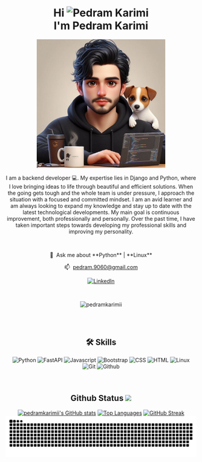 <h1 align="center">Hi <img width="30px" src="https://raw.githubusercontent.com/iampavangandhi/iampavangandhi/master/gifs/Hi.gif"  alt="Pedram Karimi"> <br> I'm Pedram Karimi</h1>
<div align="center">
        <link rel="apple-touch-icon" href="favicon.png">
        <img width="340em" height="340em" src="./Pedramkarimi.png"   alt="Pedram Karimi">
</div>
<p align="center">I am a backend developer 💻. My expertise lies in Django and Python, where I love bringing ideas to life through beautiful and efficient solutions. When the going gets tough and the whole team is under pressure, I approach the situation with a focused and committed mindset. I am an avid learner and am always looking to expand my knowledge and stay up to date with the latest technological developments. My main goal is continuous improvement, both professionally and personally. Over the past time, I have taken important steps towards developing my professional skills and improving my personality.</p>
<br>
<p align="center">💬  &nbsp;Ask me about **Python**  |<!-- **Django** | --> **Linux**<br></p>
<p align="center">📫  &nbsp;<a href="mailto:pedram.9060@gmail.com">pedram.9060@gmail.com</a></p>
<p align="center" ><a href="https://www.linkedin.com/in/pedram-karimi-a146492a7/"><img src="https://img.shields.io/badge/LinkedIn--_.svg?style=social&logo=linkedin" alt="LinkedIn"></a></p>
<br>
<p align="center"> <img src="https://komarev.com/ghpvc/?username=pedramkarimii&label=Profile%20views&color=0e75b6&style=flat" alt="pedramkarimii" /> </p>
<br><br>
<h2 align="center">🛠 Skills</h2>
<div align="center">
<!--     <img src="https://cdn.jsdelivr.net/gh/devicons/devicon/icons/django/django-plain.svg" height="45" alt="Django"/> -->
<img src="https://cdn.jsdelivr.net/gh/devicons/devicon/icons/python/python-original.svg" height="45" alt="Python"/>
<!--     <img src="https://cdn.jsdelivr.net/gh/devicons/devicon/icons/flask/flask-original.svg" height="45" alt="Flask"/> -->
<img src="https://cdn.jsdelivr.net/gh/devicons/devicon/icons/fastapi/fastapi-original.svg" height="45" alt="FastAPI"/>
<img src="https://cdn.jsdelivr.net/gh/devicons/devicon/icons/javascript/javascript-original.svg" height="45" alt="Javascript"/>
<!-- <img src="https://cdn.jsdelivr.net/gh/devicons/devicon/icons/postgresql/postgresql-original.svg" height="40" alt="postgresql logo"/> -->
<img src="https://cdn.jsdelivr.net/gh/devicons/devicon/icons/bootstrap/bootstrap-original.svg" height="45" alt="Bootstrap"/>
<img src="https://cdn.jsdelivr.net/gh/devicons/devicon/icons/css3/css3-original.svg" height="45" alt="CSS"/>
<img src="https://cdn.jsdelivr.net/gh/devicons/devicon/icons/html5/html5-original.svg" height="45" alt="HTML"/>
<img src="https://cdn.jsdelivr.net/gh/devicons/devicon/icons/linux/linux-original.svg" height="45" alt="Linux"/>
<!--  <img src="https://cdn.jsdelivr.net/gh/devicons/devicon/icons/docker/docker-original.svg" height="45" alt="Docker"/> -->
<img src="https://cdn.jsdelivr.net/gh/devicons/devicon/icons/git/git-original.svg" height="45" alt="Git"/>
<img src="https://cdn.jsdelivr.net/gh/devicons/devicon/icons/github/github-original.svg" height="45" alt="Github"/>
</div>
<br><br>
<h2 align="center">Github Status <img src="https://media.giphy.com/media/iY8CRBdQXODJSCERIr/giphy.gif" width="30px"></h2>
<div align="center">
  <a href="https://github.com/pedramkarimii" align="left"><img src="https://github-readme-stats.vercel.app/api?username=pedramkarimii&show_icons=true&theme=synthwave" alt="pedramkarimii's GitHub stats" /></a>
  <a href="http://www.github.com/pedramkarimii"><img src="https://github-readme-stats.vercel.app/api/top-langs/?username=pedramkarimii&hide_progress=true" alt="Top Languages" /></a> 
  <!-- <p><img align="center"
    src="https://github-readme-stats.vercel.app/api/top-langs?username=pedramkarimii&show_icons=true&locale=en&bg_color=0d1117&text_color=ffffff&layout=compact"
    alt="pedramkarimii" 
    bg_color=#808080/></p> -->
  <a href="http://www.github.com/pedramkarimii"><img src="https://github-readme-streak-stats.herokuapp.com/?user=pedramkarimii&theme=default" alt="GitHub Streak"/></a>
</div>
<picture>
  <source media="(prefers-color-scheme: dark)" srcset="https://raw.githubusercontent.com/platane/platane/output/github-contribution-grid-snake-dark.svg">
  <source media="(prefers-color-scheme: light)" srcset="https://raw.githubusercontent.com/platane/platane/output/github-contribution-grid-snake.svg">
  <img alt="github contribution grid snake animation" src="https://raw.githubusercontent.com/platane/platane/output/github-contribution-grid-snake.svg">
</picture>
